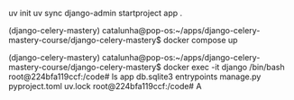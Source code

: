 uv init
uv sync
django-admin startproject app .

(django-celery-mastery) catalunha@pop-os:~/apps/django-celery-mastery-course/django-celery-mastery$ docker compose up

(django-celery-mastery) catalunha@pop-os:~/apps/django-celery-mastery-course/django-celery-mastery$ docker exec -it django /bin/bash
root@224bfa119ccf:/code# ls
app  db.sqlite3  entrypoints  manage.py  pyproject.toml  uv.lock
root@224bfa119ccf:/code# A